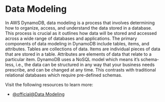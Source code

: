 # Data Modeling

In AWS DynamoDB, data modeling is a process that involves determining how to organize, access, and understand the data stored in a database. This process is crucial as it outlines how data will be stored and accessed across a wide range of databases and applications. The primary components of data modeling in DynamoDB include tables, items, and attributes. Tables are collections of data. Items are individual pieces of data that are stored in a table. Attributes are elements of data that relate to a particular item. DynamoDB uses a NoSQL model which means it’s schema-less, i.e., the data can be structured in any way that your business needs  
prescribe, and can be changed at any time. This contrasts with traditional relational databases which require pre-defined schemas.

Visit the following resources to learn more:

- [@official@Data Modeling](https://docs.aws.amazon.com/amazondynamodb/latest/developerguide/data-modeling.html)
